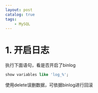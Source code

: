 ```yaml
---
layout: post   	
catalog: true 	
tags:
    - MySQL
---
```



# 1. 开启日志

执行下面语句，看是否开启了binlog

```sql
show variables like 'log_%';
```

使用delete误删数据，可依据binlog进行回滚